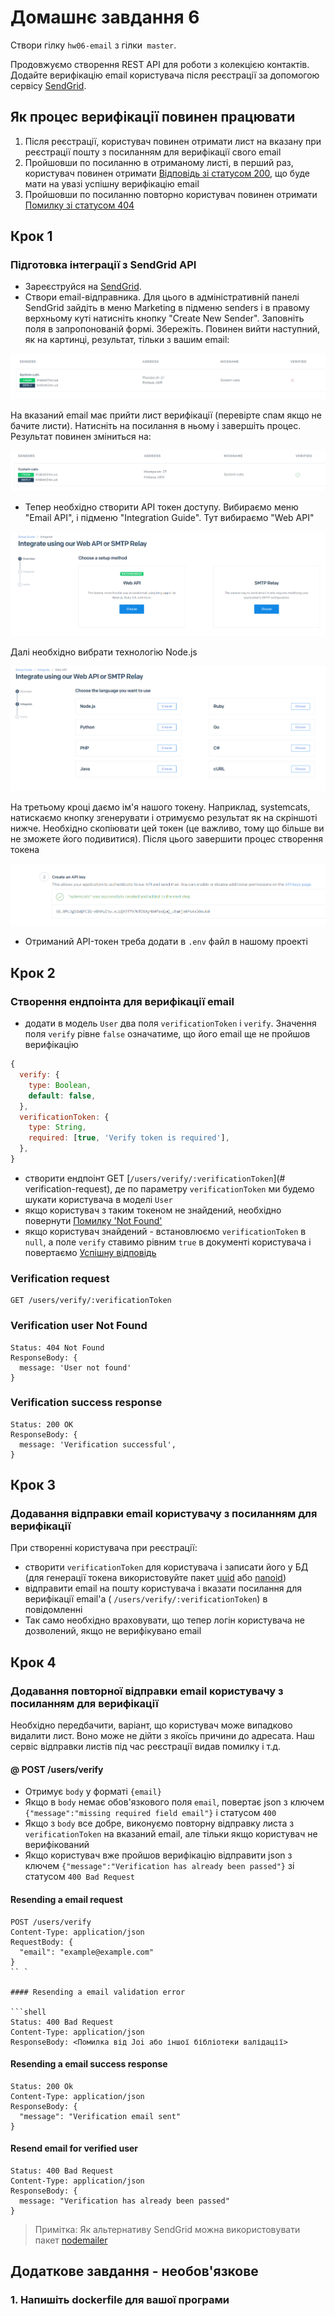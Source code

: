 # Домашнє завдання 6

Створи гілку `hw06-email` з гілки` master`.

Продовжуємо створення REST API для роботи з колекцією контактів. Додайте
верифікацію email користувача після реєстрації за допомогою сервісу
[SendGrid](https://sendgrid.com/).

## Як процес верифікації повинен працювати

1. Після реєстрації, користувач повинен отримати лист на вказану при реєстрації
   пошту з посиланням для верифікації свого email
2. Пройшовши по посиланню в отриманому листі, в перший раз, користувач повинен
   отримати [Відповідь зі статусом 200](#verification-success-response), що буде
   мати на увазі успішну верифікацію email
3. Пройшовши по посиланню повторно користувач повинен отримати
   [Помилку зі статусом 404](#verification-user-not-found)

## Крок 1

### Підготовка інтеграції з SendGrid API

- Зареєструйся на [SendGrid](https://sendgrid.com/).
- Створи email-відправника. Для цього в адміністративній панелі SendGrid зайдіть
  в меню Marketing в підменю senders і в правому верхньому куті натисніть кнопку
  "Create New Sender". Заповніть поля в запропонованій формі. Збережіть. Повинен
  вийти наступний, як на картинці, результат, тільки з вашим email:

![Sender](sender-not-verify.png)

На вказаний email має прийти лист верифікації (перевірте спам якщо не бачите
листи). Натисніть на посилання в ньому і завершіть процес. Результат повинен
зміниться на:

![Sender](sender-verify.png)

- Тепер необхідно створити API токен доступу. Вибираємо меню "Email API", і
  підменю "Integration Guide". Тут вибираємо "Web API"

![Api-key](web-api.png)

Далі необхідно вибрати технологію Node.js

![Api-key](node.png)

На третьому кроці даємо ім'я нашого токену. Наприклад, systemcats, натискаємо
кнопку згенерувати і отримуємо результат як на скріншоті нижче. Необхідно
скопіювати цей токен (це важливо, тому що більше ви не зможете його подивитися).
Після цього завершити процес створення токена

![Api-key](api-key.png)

- Отриманий API-токен треба додати в `.env` файл в нашому проекті

## Крок 2

### Створення ендпоінта для верифікації email

- додати в модель `User` два поля `verificationToken` і `verify`. Значення поля
  `verify` рівне `false` означатиме, що його email ще не пройшов верифікацію

```js
{
  verify: {
    type: Boolean,
    default: false,
  },
  verificationToken: {
    type: String,
    required: [true, 'Verify token is required'],
  },
}
```

- створити ендпоінт GET [`/users/verify/:verificationToken`](#
  verification-request), де по параметру `verificationToken` ми будемо шукати
  користувача в моделі `User`
- якщо користувач з таким токеном не знайдений, необхідно повернути
  [Помилку 'Not Found'](#verification-user-not-found)
- якщо користувач знайдений - встановлюємо `verificationToken` в `null`, а поле
  `verify` ставимо рівним `true` в документі користувача і повертаємо
  [Успішну відповідь](#verification-success-response)

### Verification request

```shell
GET /users/verify/:verificationToken
```

### Verification user Not Found

```shell
Status: 404 Not Found
ResponseBody: {
  message: 'User not found'
}
```

### Verification success response

```shell
Status: 200 OK
ResponseBody: {
  message: 'Verification successful',
}
```

## Крок 3

### Додавання відправки email користувачу з посиланням для верифікації

При створенні користувача при реєстрації:

- створити `verificationToken` для користувача і записати його у БД (для
  генерації токена використовуйте пакет
  [uuid](https://www.npmjs.com/package/uuid) або
  [nanoid](https://www.npmjs.com/package/nanoid))
- відправити email на пошту користувача і вказати посилання для верифікації
  email'а ( `/users/verify/:verificationToken`) в повідомленні
- Так само необхідно враховувати, що тепер логін користувача не дозволений, якщо
  не верифікувано email

## Крок 4

### Додавання повторної відправки email користувачу з посиланням для верифікації

Необхідно передбачити, варіант, що користувач може випадково видалити лист. Воно
може не дійти з якоїсь причини до адресата. Наш сервіс відправки листів під час
реєстрації видав помилку і т.д.

#### @ POST /users/verify

- Отримує `body` у форматі `{email}`
- Якщо в `body` немає обов'язкового поля `email`, повертає json з ключем
  `{"message":"missing required field email"}` і статусом `400`
- Якщо з `body` все добре, виконуємо повторну відправку листа з
  `verificationToken` на вказаний email, але тільки якщо користувач не
  верифікований
- Якщо користувач вже пройшов верифікацію відправити json з ключем
  `{"message":"Verification has already been passed"}` зі статусом
  `400 Bad Request`

#### Resending a email request

````shell
POST /users/verify
Content-Type: application/json
RequestBody: {
  "email": "example@example.com"
}
`` `

#### Resending a email validation error

```shell
Status: 400 Bad Request
Content-Type: application/json
ResponseBody: <Помилка від Joi або іншої бібліотеки валідації>
````

#### Resending a email success response

```shell
Status: 200 Ok
Content-Type: application/json
ResponseBody: {
  "message": "Verification email sent"
}
```

#### Resend email for verified user

```shell
Status: 400 Bad Request
Content-Type: application/json
ResponseBody: {
  message: "Verification has already been passed"
}
```

> Примітка: Як альтернативу SendGrid можна використовувати пакет
> [nodemailer](https://www.npmjs.com/package/nodemailer)

## Додаткове завдання - необов'язкове

### 1. Напишіть dockerfile для вашої програми
